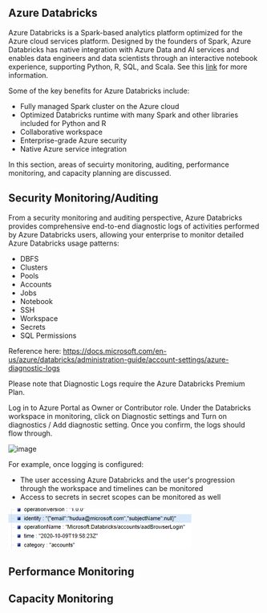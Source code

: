 ## Azure Databricks


Azure Databricks is a Spark-based analytics platform optimized for the Azure cloud services platform. Designed by the founders of Spark, Azure Databricks has native integration with Azure Data and AI services and enables data engineers and data scientists through an interactive notebook experience, supporting Python, R, SQL, and Scala. See this [link](https://docs.microsoft.com/en-us/azure/databricks/) for more information.

Some of the key benefits for Azure Databricks include:
* Fully managed Spark cluster on the Azure cloud
* Optimized Databricks runtime with many Spark and other libraries included for Python and R
* Collaborative workspace
* Enterprise-grade Azure security
* Native Azure service integration

In this section, areas of secuirty monitoring, auditing, performance monitoring, and capacity planning are discussed.

## Security Monitoring/Auditing

From a security monitoring and auditing perspective, Azure Databricks provides comprehensive end-to-end diagnostic logs of activities performed by Azure Databricks users, allowing your enterprise to monitor detailed Azure Databricks usage patterns:

*	DBFS
*	Clusters
*	Pools
*	Accounts
*	Jobs
*	Notebook
*	SSH
*	Workspace
*	Secrets
*	SQL Permissions

Reference here: https://docs.microsoft.com/en-us/azure/databricks/administration-guide/account-settings/azure-diagnostic-logs

Please note that Diagnostic Logs require the Azure Databricks Premium Plan. 

Log in to Azure Portal as Owner or Contributor role. Under the Databricks workspace in monitoring, click on Diagnostic settings and Turn on diagnostics / Add diagnostic setting. Once you confirm, the logs should flow through.

![image](https://docs.microsoft.com/en-us/azure/databricks/_static/images/audit-logs/azure-diagnostic-settings.png)

For example, once logging is configured:
* The user accessing Azure Databricks and the user's progression through the workspace and timelines can be monitored
* Access to secrets in secret scopes can be monitored as well

![adbaad](/monitoring/assets/images/adbaad.PNG)


## Performance Monitoring











## Capacity Monitoring

